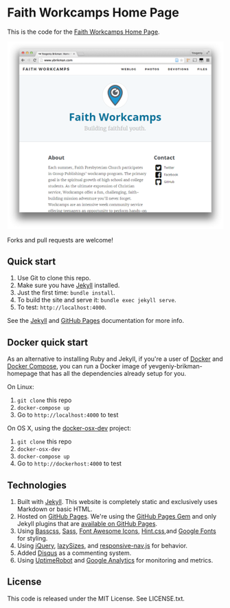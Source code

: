 # Faith Workcamps Home Page

This is the code for the [Faith Workcamps Home Page](https://www.faithworkcamps.com).

![Faith Workcamps Home Page Screenshot](/assets/img/screenshots/faithworkcamps-homepage-screenshot.png)

Forks and pull requests are welcome!




## Quick start

1. Use Git to clone this repo.
1. Make sure you have [Jekyll](http://jekyllrb.com/docs/installation/) installed.
1. Just the first time: `bundle install`.
1. To build the site and serve it: `bundle exec jekyll serve`.
1. To test: `http://localhost:4000`.

See the [Jekyll](http://jekyllrb.com/) and [GitHub Pages](https://pages.github.com/)
documentation for more info.




## Docker quick start

As an alternative to installing Ruby and Jekyll, if you're a user of
[Docker](https://www.docker.com/) and [Docker
Compose](https://docs.docker.com/compose/), you can run a Docker image of
yevgeniy-brikman-homepage that has all the dependencies already setup for you.

On Linux:

1. `git clone` this repo
2. `docker-compose up`
3. Go to `http://localhost:4000` to test

On OS X, using the [docker-osx-dev](https://github.com/brikis98/docker-osx-dev)
project:

1. `git clone` this repo
2. `docker-osx-dev`
3. `docker-compose up`
4. Go to `http://dockerhost:4000` to test




## Technologies

1. Built with [Jekyll](http://jekyllrb.com/). This website is completely static
   and exclusively uses Markdown or basic HTML.
1. Hosted on [GitHub Pages](https://pages.github.com/). We're using the
   [GitHub Pages Gem](https://help.github.com/articles/using-jekyll-with-pages/)
   and only Jekyll plugins that are
   [available on GitHub Pages](https://help.github.com/articles/repository-metadata-on-github-pages/).
1. Using [Basscss](http://www.basscss.com/), [Sass](http://sass-lang.com/),
   [Font Awesome Icons](http://fortawesome.github.io/Font-Awesome/icons/),
   [Hint.css](http://kushagragour.in/lab/hint/),and
   [Google Fonts](https://www.google.com/fonts) for styling.
1. Using [jQuery](https://jquery.com/), [lazySizes](http://afarkas.github.io/lazysizes/),
   and [responsive-nav.js](http://responsive-nav.com/) for behavior.
1. Added [Disqus](https://disqus.com/websites/) as a commenting system.
1. Using [UptimeRobot](http://uptimerobot.com/) and
   [Google Analytics](http://www.google.com/analytics/) for monitoring and
   metrics.




## License

This code is released under the MIT License. See LICENSE.txt.
